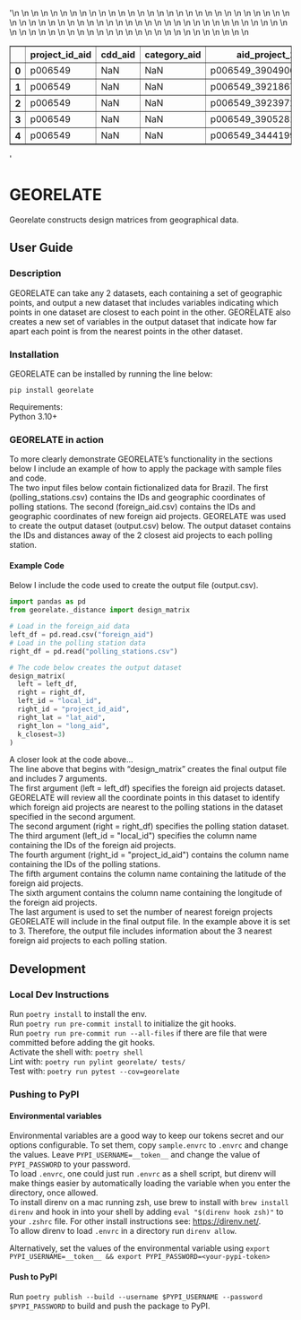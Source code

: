 
'<table border="1" class="dataframe">\n  <thead>\n    <tr style="text-align: right;">\n      <th></th>\n      <th>project_id_aid</th>\n      <th>cdd_aid</th>\n      <th>category_aid</th>\n      <th>aid_project_1</th>\n      <th>uf_aid</th>\n      <th>nome_municipio_aid</th>\n      <th>precision_code_aid</th>\n      <th>lat_aid</th>\n      <th>long_aid</th>\n      <th>unique_election_id_aid</th>\n    </tr>\n  </thead>\n  <tbody>\n    <tr>\n      <th>0</th>\n      <td>p006549</td>\n      <td>NaN</td>\n      <td>NaN</td>\n      <td>p006549_3904906</td>\n      <td>NaN</td>\n      <td>NaN</td>\n      <td>1</td>\n      <td>-17.786289</td>\n      <td>-63.181171</td>\n      <td>..2000</td>\n    </tr>\n    <tr>\n      <th>1</th>\n      <td>p006549</td>\n      <td>NaN</td>\n      <td>NaN</td>\n      <td>p006549_3921867</td>\n      <td>NaN</td>\n      <td>NaN</td>\n      <td>2</td>\n      <td>-18.200001</td>\n      <td>-62.933331</td>\n      <td>..2000</td>\n    </tr>\n    <tr>\n      <th>2</th>\n      <td>p006549</td>\n      <td>NaN</td>\n      <td>NaN</td>\n      <td>p006549_3923972</td>\n      <td>NaN</td>\n      <td>NaN</td>\n      <td>3</td>\n      <td>-17.750000</td>\n      <td>-63.250000</td>\n      <td>..2000</td>\n    </tr>\n    <tr>\n      <th>3</th>\n      <td>p006549</td>\n      <td>NaN</td>\n      <td>NaN</td>\n      <td>p006549_3905281</td>\n      <td>NaN</td>\n      <td>NaN</td>\n      <td>2</td>\n      <td>-18.650000</td>\n      <td>-60.116669</td>\n      <td>..2000</td>\n    </tr>\n    <tr>\n      <th>4</th>\n      <td>p006549</td>\n      <td>NaN</td>\n      <td>NaN</td>\n      <td>p006549_3444199</td>\n      <td>NaN</td>\n      <td>NaN</td>\n      <td>1</td>\n      <td>-18.950001</td>\n      <td>-57.799999</td>\n      <td>..2000</td>\n    </tr>\n  </tbody>\n</table>'

# GEORELATE
Georelate constructs design matrices from geographical data.

## User Guide

### Description

GEORELATE can take any 2 datasets, each containing a set of geographic points, and output a new dataset that includes variables indicating which points in one dataset are closest to each point in the other. GEORELATE also creates a new set of variables in the output dataset that indicate how far apart each point is from the nearest points in the other dataset.   

### Installation

GEORELATE can be installed by running the line below:  

`pip install georelate`

Requirements:  
Python 3.10+  

### GEORELATE in action
To more clearly demonstrate GEORELATE’s functionality in the sections below I include an example of how to apply the package with sample files and code.  
The two input files below contain fictionalized data for Brazil. The first (polling_stations.csv) contains the IDs and geographic coordinates of polling stations. The second (foreign_aid.csv) contains the IDs and geographic coordinates of new foreign aid projects. GEORELATE was used to create the output dataset (output.csv) below. The output dataset contains the IDs and distances away of the 2 closest aid projects to each polling station. 

#### Example Code
Below I include the code used to create the output file (output.csv).

```python
import pandas as pd
from georelate._distance import design_matrix

# Load in the foreign_aid data
left_df = pd.read.csv("foreign_aid")
# Load in the polling station data 
right_df = pd.read("polling_stations.csv")

# The code below creates the output dataset
design_matrix(
  left = left_df, 
  right = right_df, 
  left_id = "local_id", 
  right_id = "project_id_aid", 
  right_lat = "lat_aid", 
  right_lon = "long_aid", 
  k_closest=3)
)
```

A closer look at the code above...  
The line above that begins with “design_matrix” creates the final output file and includes 7 arguments.  
The first argument  (left = left_df) specifies the foreign aid projects dataset. GEORELATE will review all the coordinate points in this dataset to identify which foreign aid projects are nearest to the polling stations in the dataset specified in the second argument.  
The second argument (right = right_df) specifies the polling station dataset.  
The third argument (left_id = "local_id") specifies the column name containing the IDs of the foreign aid projects.  
The fourth argument (right_id = "project_id_aid") contains the column name containing the IDs of the polling stations.  
The fifth argument contains the column name containing the latitude of the foreign aid projects.  
The sixth argument contains the column name containing the longitude of the foreign aid projects.  
The last argument is used to set the number of nearest foreign projects GEORELATE will include in the final output file. In the example above it is set to 3. Therefore, the output file includes information about the 3 nearest foreign aid projects to each polling station.  



## Development

### Local Dev Instructions
Run `poetry install` to install the env.  
Run `poetry run pre-commit install` to initialize the git hooks.  
Run `poetry run pre-commit run --all-files` if there are file that were committed before adding the git hooks.  
Activate the shell with: `poetry shell`  
Lint with: `poetry run pylint georelate/ tests/`  
Test with: `poetry run pytest --cov=georelate`


### Pushing to PyPI

#### Environmental variables
Environmental variables are a good way to keep our tokens secret and our options configurable. To set them, copy `sample.envrc` to `.envrc` and change the values. Leave `PYPI_USERNAME=__token__` and change the value of `PYPI_PASSWORD` to your password.  
To load `.envrc`, one could just run `.envrc` as a shell script, but direnv will make things easier by automatically loading the variable when you enter the directory, once allowed.  
To install direnv on a mac running zsh, use brew to install with `brew install direnv` and hook in into your shell by adding `eval "$(direnv hook zsh)"` to your `.zshrc` file. For other install instructions see: https://direnv.net/.  
To allow direnv to load `.envrc` in a directory run `direnv allow`.  

Alternatively, set the values of the environmental variable using `export PYPI_USERNAME=__token__ && export PYPI_PASSWORD=<your-pypi-token>`

#### Push to PyPI
Run `poetry publish --build --username $PYPI_USERNAME --password $PYPI_PASSWORD` to build and push the package to PyPI.
